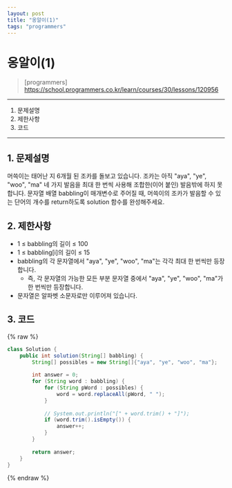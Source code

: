 ```yaml
---
layout: post
title: "옹알이(1)"
tags: "programmers"
---
```


# 옹알이(1)
> [programmers] https://school.programmers.co.kr/learn/courses/30/lessons/120956

* * *

1. 문제설명
2. 제한사항
3. 코드

* * *

## 1. 문제설명

머쓱이는 태어난 지 6개월 된 조카를 돌보고 있습니다. 조카는 아직 "aya", "ye", "woo", "ma" 네 가지 발음을 최대 한 번씩 사용해 조합한(이어 붙인) 발음밖에 하지 못합니다. 문자열 배열 babbling이 매개변수로 주어질 때, 머쓱이의 조카가 발음할 수 있는 단어의 개수를 return하도록 solution 함수를 완성해주세요.

## 2. 제한사항

- 1 ≤ babbling의 길이 ≤ 100
- 1 ≤ babbling[i]의 길이 ≤ 15
- babbling의 각 문자열에서 "aya", "ye", "woo", "ma"는 각각 최대 한 번씩만 등장합니다.
    - 즉, 각 문자열의 가능한 모든 부분 문자열 중에서 "aya", "ye", "woo", "ma"가 한 번씩만 등장합니다.
- 문자열은 알파벳 소문자로만 이루어져 있습니다.

## 3. 코드

{% raw %}
```java
class Solution {
    public int solution(String[] babbling) {
        String[] possibles = new String[]{"aya", "ye", "woo", "ma"};
        
        int answer = 0;
        for (String word : babbling) {
            for (String pWord : possibles) {
                word = word.replaceAll(pWord, " ");
            }    
            
            // System.out.println("[" + word.trim() + "]");
            if (word.trim().isEmpty()) {
                answer++;
            }
        }
        
        return answer;
    }
}
```
{% endraw %}
